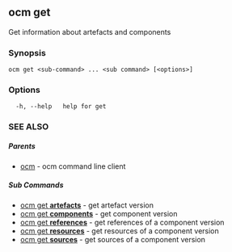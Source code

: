 ## ocm get

Get information about artefacts and components

### Synopsis

```
ocm get <sub-command> ... <sub command> [<options>]
```

### Options

```
  -h, --help   help for get
```

### SEE ALSO

##### Parents

* [ocm](ocm.md)	 - ocm command line client


##### Sub Commands

* [ocm get <b>artefacts</b>](ocm_get_artefacts.md)	 - get artefact version
* [ocm get <b>components</b>](ocm_get_components.md)	 - get component version
* [ocm get <b>references</b>](ocm_get_references.md)	 - get references of a component version
* [ocm get <b>resources</b>](ocm_get_resources.md)	 - get resources of a component version
* [ocm get <b>sources</b>](ocm_get_sources.md)	 - get sources of a component version

